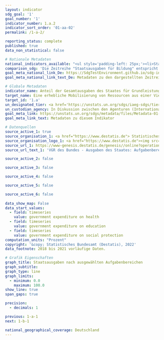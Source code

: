 ```yaml
---
layout: indicator    
sdg_goal: '1'    
goal_number: '1'    
indicator_number: 1.a.2    
indicator_sort_order: '01-aa-02'    
permalink: /1-a-2/    

reporting_status: complete    
published: true    
data_non_statistical: false    

# Nationale Metadaten    
national_indicators_available: "<ul style='padding-left: 25px;'><li>Staatsausgaben für Gesundheit</li> <li> Staatsausgaben für Bildung</li> <li> Staatsausgaben für soziale Sicherung</li></ul>"    
comparison_sdg: 'Die Zeitreihe "Staatsausgaben für Bildung" entspricht den globalen Metadaten. Für die Zeitreihen "Staatsausgaben für Gesundheit" und "Staatsausgaben für soziale Sicherung" stehen noch keine globalen Metadaten zur Verfügung.'    
goal_meta_national_link_De: https://SdgTestEnvironment.github.io/sdg-indicators/public/MetaDe/1.a.2.pdf
goal_meta_national_link_text_De: Metadaten zu den dargestellten Zeitreihen    

# Globale Metadaten    
indicator_name: Anteil der Gesamtausgaben des Staates für Grundleistungen (Bildung, Gesundheit und soziale Sicherung)    
target_name: Eine erhebliche Mobilisierung von Ressourcen aus einer Vielzahl von Quellen gewährleisten, einschließlich durch verbesserte Entwicklungszusammenarbeit, um den Entwicklungsländern und insbesondere den am wenigsten entwickelten Ländern ausreichende und berechenbare Mittel für die Umsetzung von Programmen und Politiken zur Beendigung der Armut in all ihren Dimensionen bereitzustellen    
target_id: '1.a'    
un_designated_tier: <a href='https://unstats.un.org/sdgs/iaeg-sdgs/tier-classification/' title='Klicken Sie hier um weitere Informationen zur UN-Tier-Klassifikation zu erhalten.'  target='_blank'>Tier II</a>    
un_custodian_agency: In Diskussion zwischen den Agenturen (Internationale Arbeitsorganisation (ILO)<br>UNESCO-Institut für Statistik (UNESCO-UIS)<br>Weltgesundheitsorganisation (WHO))    
goal_meta_link: https://unstats.un.org/sdgs/metadata/files/Metadata-01-0a-02.pdf    
goal_meta_link_text: Metadaten zu diesem Indikator        

# Datenquellen
source_active_1: true
source_organisation_1: <a href="https://www.destatis.de"> Statistisches Bundesamt (Destatis) </a>
source_organisation_logo_1: <a href="https://www.destatis.de"><img src="https://g205sdgs.github.io/sdg-indicators/public/OrgImgDe/destatis.png" alt="Logo destatis" style="height:60px; width:148px"/></a>
source_url_1: https://www-genesis.destatis.de/genesis//online?operation=table&code=81000-0138&bypass=true&language=de
source_url_text_1: 'VGR des Bundes - Ausgaben des Staates: Aufgabenbereiche des Staates (COFOG) – GENESIS online 81000-0138'

source_active_2: false

source_active_3: false

source_active_4: false

source_active_5: false

source_active_6: false
    
data_show_map: False    
data_start_values: 
  - field: timeseries
    value: government expenditure on health
  - field: timeseries
    value: government expenditure on education
  - field: timeseries
    value: government expenditure on social protection    
computation_units: "Prozent"    
copyright: '&copy; Statistisches Bundesamt (Destatis), 2022'    
data_footnote: 2018 bis 2021 vorläufige Daten.    

# Grafik Eigenschaften    
graph_title: Staatsausgaben nach ausgewählten Aufgabenbereichen
graph_subtitle:     
graph_type: line    
graph_limits:
  - minimum: 0.0
    maximum: 100.0
show_line: true
span_gaps: true

precision:
  - decimals: 1    

previous: 1-a-1    
next: 1-b-1    

national_geographical_coverage: Deutschland    
---
```


<span></span>